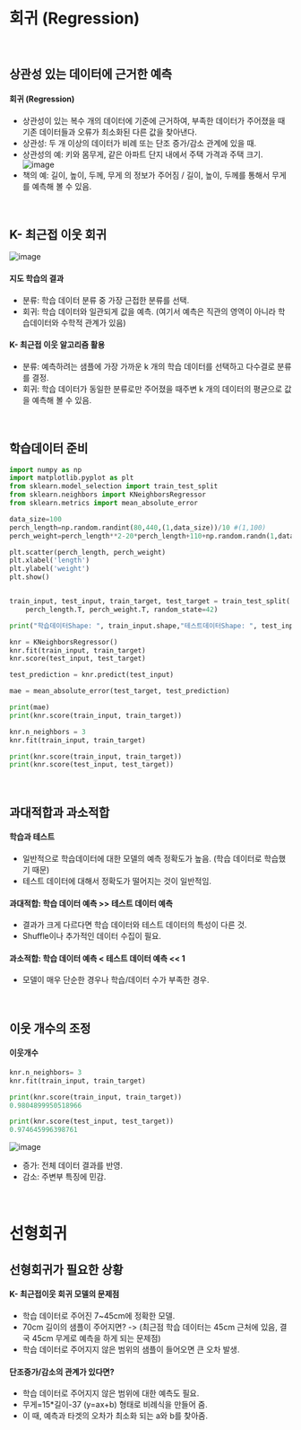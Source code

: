 # 회귀 (Regression) 

<br>

## 상관성 있는 데이터에 근거한 예측
#### 회귀 (Regression)
- 상관성이 있는 복수 개의 데이터에 기준에 근거하여, 부족한 데이터가 주어졌을 때 기존 데이터들과 오류가 최소화된 다른 값을 찾아낸다.
- 상관성: 두 개 이상의 데이터가 비례 또는 단조 증가/감소 관계에 있을 때.
- 상관성의 예: 키와 몸무게, 같은 아파트 단지 내에서 주택 가격과 주택 크기.
![image](https://user-images.githubusercontent.com/79950504/190313426-0318ce23-099d-4e85-ba94-bd08fba9e965.png)  
- 책의 예: 길이, 높이, 두께, 무게 의 정보가 주어짐 / 길이, 높이, 두께를 통해서 무게를 예측해 볼 수 있음.

<br>

## K- 최근접 이웃 회귀
![image](https://user-images.githubusercontent.com/79950504/190313878-0277240b-70e4-4229-b1b4-d7bd955523cb.png)  
#### 지도 학습의 결과
- 분류: 학습 데이터 분류 중 가장 근접한 분류를 선택.
- 회귀: 학습 데이터와 일관되게 값을 예측. (여기서 예측은 직관의 영역이 아니라 학습데이터와 수학적 관계가 있음)

#### K- 최근접 이웃 알고리즘 활용
- 분류: 예측하려는 샘플에 가장 가까운 k 개의 학습 데이터를 선택하고 다수결로 분류를 결정.
- 회귀: 학습 데이터가 동일한 분류로만 주어졌을 때주변 k 개의 데이터의 평균으로 값을 예측해 볼 수 있음.

<br>

## 학습데이터 준비
```python
import numpy as np
import matplotlib.pyplot as plt
from sklearn.model_selection import train_test_split
from sklearn.neighbors import KNeighborsRegressor
from sklearn.metrics import mean_absolute_error

data_size=100
perch_length=np.random.randint(80,440,(1,data_size))/10 #(1,100)
perch_weight=perch_length**2-20*perch_length+110+np.random.randn(1,data_size)*50 #(1,100)

plt.scatter(perch_length, perch_weight)
plt.xlabel('length')
plt.ylabel('weight')
plt.show()


train_input, test_input, train_target, test_target = train_test_split(
    perch_length.T, perch_weight.T, random_state=42)

print("학습데이터Shape: ", train_input.shape,"테스트데이터Shape: ", test_input.shape)

knr = KNeighborsRegressor()
knr.fit(train_input, train_target)
knr.score(test_input, test_target)

test_prediction = knr.predict(test_input)

mae = mean_absolute_error(test_target, test_prediction)

print(mae)
print(knr.score(train_input, train_target))

knr.n_neighbors = 3
knr.fit(train_input, train_target)

print(knr.score(train_input, train_target))
print(knr.score(test_input, test_target))
```

<br>

## 과대적합과 과소적합
#### 학습과 테스트
- 일반적으로 학습데이터에 대한 모델의 예측 정확도가 높음. (학습 데이터로 학습했기 때문)
- 테스트 데이터에 대해서 정확도가 떨어지는 것이 일반적임.

#### 과대적합: 학습 데이터 예측 >> 테스트 데이터 예측
- 결과가 크게 다르다면 학습 데이터와 테스트 데이터의 특성이 다른 것.
- Shuffle이나 추가적인 데이터 수집이 필요.

#### 과소적합: 학습 데이터 예측 < 테스트 데이터 예측 << 1
- 모델이 매우 단순한 경우나 학습/데이터 수가 부족한 경우.

<br>

## 이웃 개수의 조정
#### 이웃개수
```python
knr.n_neighbors= 3
knr.fit(train_input, train_target)

print(knr.score(train_input, train_target))
0.9804899950518966

print(knr.score(test_input, test_target))
0.974645996398761
```
![image](https://user-images.githubusercontent.com/79950504/190320011-bbf3c2bf-4804-4d23-9058-5cb468f274ff.png)  
- 증가: 전체 데이터 결과를 반영.
- 감소: 주변부 특징에 민감.

<br>

# 선형회귀
## 선형회귀가 필요한 상황
#### K- 최근접이웃 회귀 모델의 문제점
- 학습 데이터로 주어진 7~45cm에 정확한 모델.
- 70cm 길이의 샘플이 주어지면? -> (최근점 학습 데이터는 45cm 근처에 있음, 결국 45cm 무게로 예측을 하게 되는 문제점)
- 학습 데이터로 주어지지 않은 범위의 샘플이 들어오면 큰 오차 발생.

#### 단조증가/감소의 관계가 있다면?
- 학습 데이터로 주어지지 않은 범위에 대한 예측도 필요.
- 무게=15*길이-37 (y=ax+b) 형태로 비례식을 만들어 줌.
- 이 때, 예측과 타겟의 오차가 최소화 되는 a와 b를 찾아줌.
